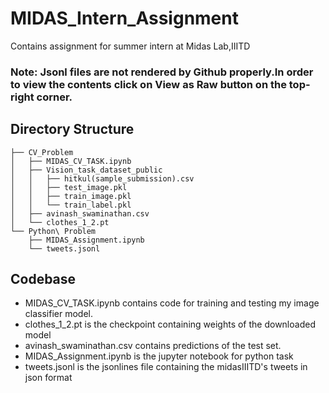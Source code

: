 # MIDAS_Intern_Assignment
Contains assignment for summer intern at Midas Lab,IIITD

### Note: Jsonl files are not rendered by Github properly.In order to view the contents click on View as Raw button on the top-right corner.

## Directory Structure

```terminal
├── CV_Problem
│   ├── MIDAS_CV_TASK.ipynb
│   ├── Vision_task_dataset_public
│   │   ├── hitkul(sample_submission).csv
│   │   ├── test_image.pkl
│   │   ├── train_image.pkl
│   │   └── train_label.pkl
│   ├── avinash_swaminathan.csv
│   └── clothes_1_2.pt
└── Python\ Problem
    ├── MIDAS_Assignment.ipynb
    └── tweets.jsonl
```

## Codebase
<ul>
  <li>MIDAS_CV_TASK.ipynb contains code for training and testing my image classifier model.</li>
  <li>clothes_1_2.pt is the checkpoint containing weights of the downloaded model</li>
  <li>avinash_swaminathan.csv contains predictions of the test set.</li>
  <li> MIDAS_Assignment.ipynb is the jupyter notebook for python task</li>
  <li>tweets.jsonl is the jsonlines file containing the midasIIITD's tweets in json format</li>
  </ul>

